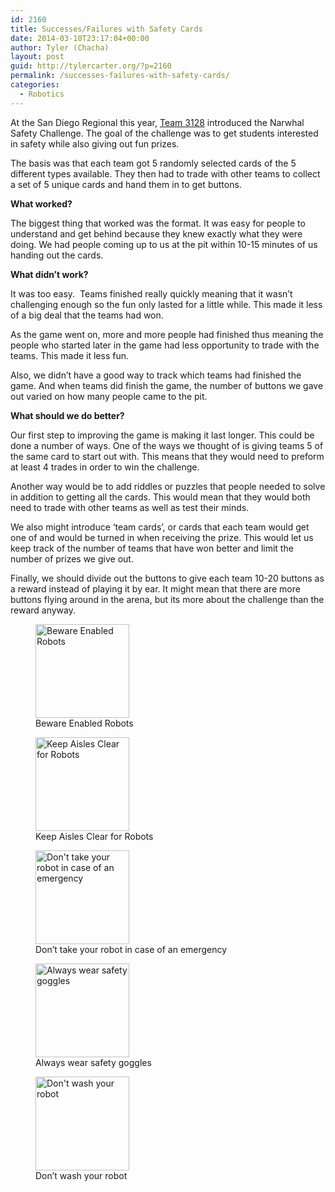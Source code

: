 ```yaml
---
id: 2160
title: Successes/Failures with Safety Cards
date: 2014-03-10T23:17:04+00:00
author: Tyler (Chacha)
layout: post
guid: http://tylercarter.org/?p=2160
permalink: /successes-failures-with-safety-cards/
categories:
  - Robotics
---
```

At the San Diego Regional this year, [Team 3128](http://team3128.org) introduced the Narwhal Safety Challenge. The goal of the challenge was to get students interested in safety while also giving out fun prizes.

The basis was that each team got 5 randomly selected cards of the 5 different types available. They then had to trade with other teams to collect a set of 5 unique cards and hand them in to get buttons.

**What worked?**

The biggest thing that worked was the format. It was easy for people to understand and get behind because they knew exactly what they were doing. We had people coming up to us at the pit within 10-15 minutes of us handing out the cards.

**What didn&#8217;t work?**

It was too easy.  Teams finished really quickly meaning that it wasn&#8217;t challenging enough so the fun only lasted for a little while. This made it less of a big deal that the teams had won.

As the game went on, more and more people had finished thus meaning the people who started later in the game had less opportunity to trade with the teams. This made it less fun.

Also, we didn&#8217;t have a good way to track which teams had finished the game. And when teams did finish the game, the number of buttons we gave out varied on how many people came to the pit.

**What should we do better?**

Our first step to improving the game is making it last longer. This could be done a number of ways. One of the ways we thought of is giving teams 5 of the same card to start out with. This means that they would need to preform at least 4 trades in order to win the challenge.

Another way would be to add riddles or puzzles that people needed to solve in addition to getting all the cards. This would mean that they would both need to trade with other teams as well as test their minds.

We also might introduce &#8216;team cards&#8217;, or cards that each team would get one of and would be turned in when receiving the prize. This would let us keep track of the number of teams that have won better and limit the number of prizes we give out.

Finally, we should divide out the buttons to give each team 10-20 buttons as a reward instead of playing it by ear. It might mean that there are more buttons flying around in the arena, but its more about the challenge than the reward anyway.

<div id='gallery-2' class='gallery galleryid-2160 gallery-columns-3 gallery-size-thumbnail'>
  <figure class='gallery-item'> 
  
  <div class='gallery-icon landscape'>
    <a href='http://tylercarter.org/successes-failures-with-safety-cards/img_0004/'><img width="150" height="150" src="http://tylercarter.org/wp-content/uploads/2014/03/IMG_0004-150x150.png" class="attachment-thumbnail size-thumbnail" alt="Beware Enabled Robots" aria-describedby="gallery-2-2164" /></a>
  </div><figcaption class='wp-caption-text gallery-caption' id='gallery-2-2164'> Beware Enabled Robots </figcaption></figure><figure class='gallery-item'> 
  
  <div class='gallery-icon landscape'>
    <a href='http://tylercarter.org/successes-failures-with-safety-cards/img_0011/'><img width="150" height="150" src="http://tylercarter.org/wp-content/uploads/2014/03/IMG_0011-150x150.png" class="attachment-thumbnail size-thumbnail" alt="Keep Aisles Clear for Robots" aria-describedby="gallery-2-2165" /></a>
  </div><figcaption class='wp-caption-text gallery-caption' id='gallery-2-2165'> Keep Aisles Clear for Robots </figcaption></figure><figure class='gallery-item'> 
  
  <div class='gallery-icon landscape'>
    <a href='http://tylercarter.org/successes-failures-with-safety-cards/img_0010/'><img width="150" height="150" src="http://tylercarter.org/wp-content/uploads/2014/03/IMG_0010-150x150.png" class="attachment-thumbnail size-thumbnail" alt="Don&#039;t take your robot in case of an emergency" aria-describedby="gallery-2-2167" /></a>
  </div><figcaption class='wp-caption-text gallery-caption' id='gallery-2-2167'> Don&#8217;t take your robot in case of an emergency </figcaption></figure><figure class='gallery-item'> 
  
  <div class='gallery-icon landscape'>
    <a href='http://tylercarter.org/successes-failures-with-safety-cards/img_0008/'><img width="150" height="150" src="http://tylercarter.org/wp-content/uploads/2014/03/IMG_0008-150x150.png" class="attachment-thumbnail size-thumbnail" alt="Always wear safety goggles" aria-describedby="gallery-2-2168" /></a>
  </div><figcaption class='wp-caption-text gallery-caption' id='gallery-2-2168'> Always wear safety goggles </figcaption></figure><figure class='gallery-item'> 
  
  <div class='gallery-icon landscape'>
    <a href='http://tylercarter.org/successes-failures-with-safety-cards/img_0007/'><img width="150" height="150" src="http://tylercarter.org/wp-content/uploads/2014/03/IMG_0007-150x150.png" class="attachment-thumbnail size-thumbnail" alt="Don&#039;t wash your robot" aria-describedby="gallery-2-2169" /></a>
  </div><figcaption class='wp-caption-text gallery-caption' id='gallery-2-2169'> Don&#8217;t wash your robot </figcaption></figure>
</div>